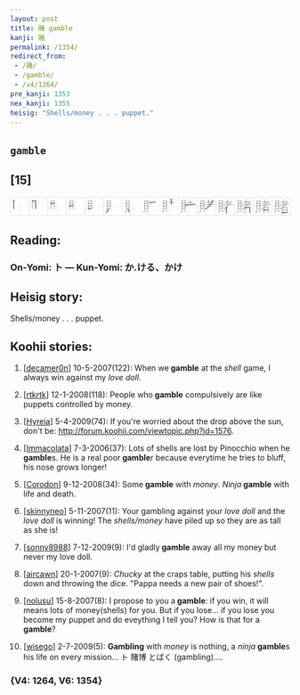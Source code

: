 ```yaml
---
layout: post
title: 賭 gamble
kanji: 賭
permalink: /1354/
redirect_from:
 - /賭/
 - /gamble/
 - /v4/1264/
pre_kanji: 1353
nex_kanji: 1355
heisig: "Shells/money . . . puppet."
---
```


## `gamble`

## [15]

<div class="stroke"><img src="../images/E8B3AD.png" /></div>

## Reading:

### On-Yomi: ト &mdash; Kun-Yomi: か.ける、かけ

## Heisig story:

Shells/money . . . puppet.

## Koohii stories:

1) [<a href="http://kanji.koohii.com/profile/decamer0n">decamer0n</a>] 10-5-2007(122): When we<strong> gamble</strong> at the <em>shell</em> game, I always win against my <em>love doll</em>.

2) [<a href="http://kanji.koohii.com/profile/rtkrtk">rtkrtk</a>] 12-1-2008(118): People who<strong> gamble</strong> compulsively are like puppets controlled by money.

3) [<a href="http://kanji.koohii.com/profile/Hyreia">Hyreia</a>] 5-4-2009(74): If you&#039;re worried about the drop above the sun, don&#039;t be: <a href="http://forum.koohii.com/viewtopic.php?id=1576">http://forum.koohii.com/viewtopic.php?id=1576</a>.

4) [<a href="http://kanji.koohii.com/profile/Immacolata">Immacolata</a>] 7-3-2006(37): Lots of shells are lost by Pinocchio when he<strong> gamble</strong>s. He is a real poor<strong> gamble</strong>r because everytime he tries to bluff, his nose grows longer!

5) [<a href="http://kanji.koohii.com/profile/Corodon">Corodon</a>] 9-12-2008(34): Some<strong> gamble</strong> with <em>money</em>. <em>Ninja</em><strong> gamble</strong> with life and death.

6) [<a href="http://kanji.koohii.com/profile/skinnyneo">skinnyneo</a>] 5-11-2007(11): Your gambling against your <em>love doll</em> and the <em>love doll</em> is winning! The <em>shells/money</em> have piled up so they are as tall as she is!

7) [<a href="http://kanji.koohii.com/profile/sonny8988">sonny8988</a>] 7-12-2009(9): I&#039;d gladly<strong> gamble</strong> away all my money but never my love doll.

8) [<a href="http://kanji.koohii.com/profile/aircawn">aircawn</a>] 20-1-2007(9): <em>Chucky</em> at the craps table, putting his <em>shells</em> down and throwing the dice. &quot;Pappa needs a new pair of shoes!&quot;.

9) [<a href="http://kanji.koohii.com/profile/nolusu">nolusu</a>] 15-8-2007(8): I propose to you a<strong> gamble</strong>: if you win, it will means lots of money(shells) for you. But if you lose... if you lose you become my puppet and do eveything I tell you? How is that for a<strong> gamble</strong>?

10) [<a href="http://kanji.koohii.com/profile/wisego">wisego</a>] 2-7-2009(5): <strong>Gambling</strong> with <em>money</em> is nothing, a <em>ninja</em><strong> gamble</strong>s his life on every mission... ト 賭博 とばく (gambling)….

### {V4: 1264, V6: 1354}
